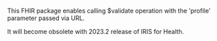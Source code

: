 This FHIR package enables calling $validate operation with the 'profile' parameter passed via URL.

It will become obsolete with 2023.2 release of IRIS for Health.